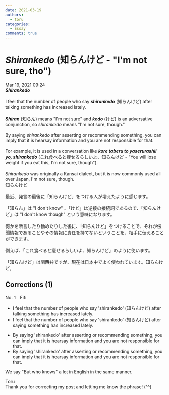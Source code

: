 ```yaml
---
date: 2021-03-19
authors:
  - toru
categories:
  - Essay
comments: true
---
```


# <strong><em>Shirankedo</strong></em> (知らんけど - "I'm not sure, tho")
<div class="date">Mar 19, 2021 09:24</div>
<div id="post"><div id="body_show_ori">
<strong><em>Shirankedo</strong></em><br/><br/>I feel that the number of people who say <strong><em>shirankedo</em></strong> (知らんけど) after talking something has increased lately.<br/><br/><strong><em>Shiran</em></strong> (知らん) means "I'm not sure" and <strong><em>kedo</em></strong> (けど) is an adversative conjunction, so <em>shirankedo</em> means "I'm not sure, though."<br/><br/>By saying <em>shirankedo</em> after asserting or recommending something, you can imply that it is hearsay information and you are not responsible for that.<br/><br/>For example, it is used in a conversation like <strong><em>kore taberu to yaserurashii yo, shirankedo</em></strong> (これ食べると痩せるらしいよ、知らんけど - "You will lose weight if you eat this, I'm not sure, though").<br/><br/><em>Shirankedo</em> was originally a Kansai dialect, but it is now commonly used all over Japan, I'm not sure, though.
</div></div>

<!-- more -->

<div id="post_ja"><div id="body_show_mo">
知らんけど<br/><br/>最近、発言の最後に「知らんけど」をつける人が増えたように感じます。<br/><br/>「知らん」は "I don't know" 、「けど」は逆接の接続詞であるので、「知らんけど」は "I don't know though" という意味になります。<br/><br/>何かを断言したり勧めたりした後に、「知らんけど」をつけることで、それが伝聞情報であることやその情報に責任を持てないということを、相手に伝えることができます。<br/><br/>例えば、「これ食べると痩せるらしいよ、知らんけど」のように使います。<br/><br/>「知らんけど」は関西弁ですが、現在は日本中でよく使われています。知らんけど。
</div></div>

## Corrections (1)
<div id="block"><div class="first_name"> No. 1　<span class="just_name">Fifi</span></div><div id="block2">
<ul class="correction_field">
<li class="incorrect">I feel that the number of people who say 'shirankedo' (知らんけど) after talking something has increased lately.</li>
<li class="corrected correct">
I feel that the number of people who say 'shirankedo' (知らんけど) after<span class="f_red"> saying</span> something has increased lately.
</li>
</ul>
<ul class="correction_field">
<li class="incorrect">By saying 'shirankedo' after asserting or recommending something, you can imply that it is hearsay information and you are not responsible for that.</li>
<li class="corrected correct">
By saying 'shirankedo' after asserting or recommending something, you can imply that it is hearsay information and you are not responsible for that.
</li>
</ul>
<p class="comment_small">
 We say "But who knows" a lot in English in the same manner.
</p>

</div><div class="name"><span class="just_name">Toru</span><br>
Thank you for correcting my post and letting me know the phrase! (^^)
</div>
</div>
